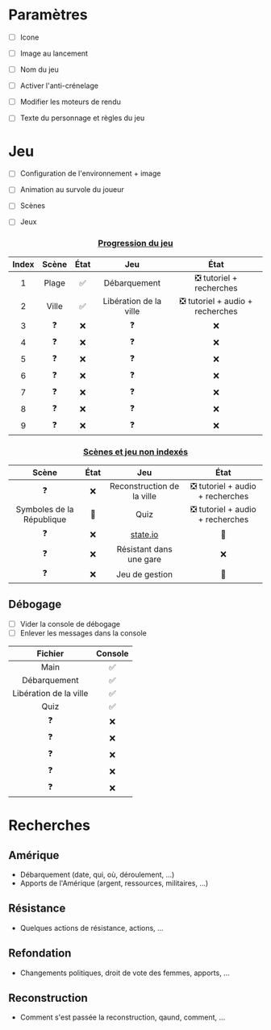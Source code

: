 # Paramètres

- [ ] Icone
- [ ] Image au lancement
- [ ] Nom du jeu
- [ ] Activer l'anti-crénelage
- [ ] Modifier les moteurs de rendu
- [ ] Texte du personnage et règles du jeu



# Jeu

- [ ] Configuration de l'environnement + image

- [ ] Animation au survole du joueur

- [ ] Scènes

- [ ] Jeux

<center>
	<h3>
        <u>Progression du jeu</u>
    </h3>
</center>

| Index | Scène | État |          Jeu           | État |
| :---: | :---: | :--: | :--------------------: | :--: |
|   1   | Plage |  ✅   |      Débarquement      |   ❎ tutoriel + recherches   |
|   2   | Ville |  ✅   | Libération de la ville | ❎ tutoriel + audio + recherches |
|   3   |   ❓   |  ❌   |           ❓            |  ❌   |
|   4   |   ❓   |  ❌   |           ❓            |  ❌   |
|   5   |   ❓   |  ❌   |           ❓            |  ❌   |
|   6   |   ❓   |  ❌   |           ❓            |  ❌   |
|   7   |   ❓   |  ❌   |           ❓            |  ❌   |
|   8   |   ❓   |  ❌   |           ❓            |  ❌   |
|   9   |   ❓   |  ❌   |           ❓            |  ❌   |

<center>
	<h3>
        <u>Scènes et jeu non indexés</u>
    </h3>
</center>

|          Scène           | État |            Jeu             |              État               |
| :----------------------: | :--: | :------------------------: | :-----------------------------: |
|            ❓             |  ❌   | Reconstruction de la ville | ❎ tutoriel + audio + recherches |
| Symboles de la République |  🔄️   |            Quiz            | ❎ tutoriel + audio + recherches |
| ❓ | ❌ | [state.io](https://play.google.com/store/apps/details?id=io.state.fight) | 🔄️ |
| ❓ | ❌ | Résistant dans une gare | ❌ |
| ❓ | ❌ | Jeu de gestion | 🔄️ | ❎ tutoriel + audio + recherches + fond + détails (icônes, titre, ...) |


## Débogage

- [ ] Vider la console de débogage
- [ ] Enlever les messages dans la console

|        Fichier         | Console |
| :--------------------: | :-----: |
|          Main          |    ✅    |
|      Débarquement      |    ✅    |
| Libération de la ville |    ✅    |
|          Quiz          |    ✅    |
|           ❓            |    ❌    |
|           ❓            |    ❌    |
|           ❓            |    ❌    |
|           ❓            |    ❌    |
|           ❓            |    ❌    |

# Recherches

## Amérique
- Débarquement (date, qui, où, déroulement, ...)
- Apports de l'Amérique (argent, ressources, militaires, ...)
## Résistance
- Quelques actions de résistance, actions, ...
## Refondation
- Changements politiques, droit de vote des femmes, apports, ...
## Reconstruction
- Comment s'est passée la reconstruction, qaund, comment, ...
